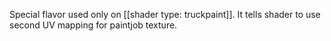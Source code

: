 Special flavor used only on [[shader type: truckpaint]]. It tells shader to use second UV mapping for paintjob texture.